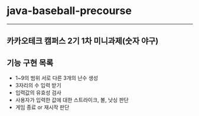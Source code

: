 # java-baseball-precourse

---

## 카카오테크 캠퍼스 2기 1차 미니과제(숫자 야구)

## 기능 구현 목록
- 1~9의 범위 서로 다른 3개의 난수 생성
- 3자리의 수 입력 받기
- 입력값의 유효성 검사
- 사용자가 입력한 값에 대한 스트라이크, 볼, 낫싱 판단
- 게임 종료 or 재시작 판단